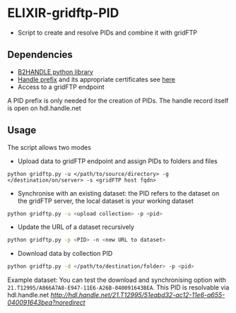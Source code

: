 # ELIXIR-gridftp-PID
- Script to create and resolve PIDs and combine it with gridFTP

## Dependencies
- [B2HANDLE python library](https://github.com/EUDAT-B2SAFE/B2HANDLE)
- [Handle prefix](https://eudat.eu/services/userdoc/b2handle)
 and its appropriate certificates see [here](http://eudat-b2safe.github.io/B2HANDLE/creatingclientcertificates.html)
- Access to a gridFTP endpoint

A PID prefix is only needed for the creation of PIDs. The handle record itself is open on hdl.handle.net

## Usage
The script allows two modes
- Upload data to gridFTP endpoint and assign PIDs to folders and files
```
python gridftp.py -u </path/to/source/directory> -g </destination/on/server> -s <gridFTP host fqdn>
```
- Synchronise with an existing dataset: the PID refers to the dataset on the gridFTP server, the local dataset is your working dataset
```sh
python gridftp.py -u <upload collection> -p <pid>
```
- Update the URL of a dataset recursively
```sh
python gridftp.py -p <PID> -n <new URL to dataset>
```
- Download data by collection PID
```sh
python gridftp.py -d </path/to/destination/folder> -p <pid>
```
Example dataset:
You can test the download and synchronising option with `21.T12995/A866A7A8-E947-11E6-A26B-040091643BEA`. This PID is resolvable via hdl.handle.net
 *http://hdl.handle.net/21.T12995/51eabd32-ac12-11e6-a655-040091643bea?noredirect*
